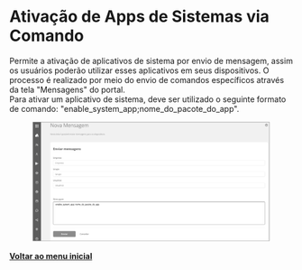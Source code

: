# Ativação de Apps de Sistemas via Comando

Permite a ativação de aplicativos de sistema por envio de mensagem, assim os usuários poderão utilizar esses aplicativos em seus dispositivos. O processo é realizado por meio do envio de comandos específicos através da tela "Mensagens" do portal. \
Para ativar um aplicativo de sistema, deve ser utilizado o seguinte formato de comando: "enable\_system\_app;nome\_do\_pacote\_do\_app".&#x20;

<figure><img src="../../.gitbook/assets/image (15).png" alt=""><figcaption></figcaption></figure>

[**Voltar ao menu inicial** ](./)
